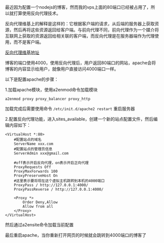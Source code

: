 <!--
author: zhengyu
date: 2015-11-11 09:12:30
title: ubuntu apache反向代理配置
tags: ubuntu,apache
category: linux,服务器
status: publish
summary: ubuntu 14.04 apache配置反向代理
-->

最近因为配置一个nodejs的博客，然而我的vps上面的80端口已经被占用了，所以就打算使用反向代理技术。

反向代理维基上的解释是这样的：它根据客户端的请求，从后端的服务器上获取资源，然后再将这些资源返回给客户端。与前向代理不同，前向代理作为一个媒介将互联网上获取的资源返回给相关联的客户端，而反向代理是在服务器端作为代理使用，而不是客户端。

[反向代理维基地址](https://zh.wikipedia.org/wiki/反向代理)

博客的端口使用4000，使用反向代理后，用户返回80端口的网站，apache会将博客的内容显示给用户，就像用户直接访问4000端口一样。

以下是配置apache的步骤：

1.加载apache模块，使用a2enmod命令加载模块

```
a2enmod proxy proxy_balancer proxy_http 

```

加载完成后需要使用命令 `/etc/init.d/apache2 restart` 重启服务器

2.配置反向代理功能，进入sites_available，创建一个新的站点配置文件，然后编辑内容如下：

```
<VirtualHost *:80>
	#配置站点的域名
    ServerName xxx.com
    #配置站点的管理员信息
    ServerAdmin xxx@gmail.com

    #off表示开启反向代理，on表示开启正向代理
    ProxyRequests Off
    ProxyMaxForwards 100
    ProxyPreserveHost On
    #这里表示要将现在这个虚拟主机跳转到本机的4000端口
    ProxyPass / http://127.0.0.1:4000/
    ProxyPassReverse / http://127.0.0.1:4000/

    <Proxy *>
        Order Deny,Allow
        Allow from all
    </Proxy>
</VirtualHost>
```

然后通过a2ensite命令加载当前配置

最后重启apache，当你重新打开网页的时候就会跳转到4000端口的博客了


